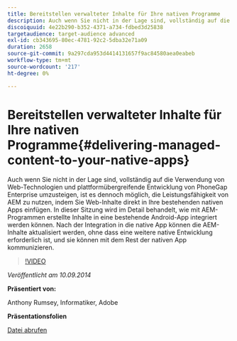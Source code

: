 ```yaml
---
title: Bereitstellen verwalteter Inhalte für Ihre nativen Programme
description: Auch wenn Sie nicht in der Lage sind, vollständig auf die Verwendung von Web-Technologien und plattformübergreifende Entwicklung von PhoneGap Enterprise umzusteigen, ist es dennoch möglich, die Leistungsfähigkeit von AEM zu nutzen, indem Sie Web-Inhalte direkt in Ihre bestehenden nativen Apps einfügen. In dieser Sitzung wird im Detail behandelt, wie mit AEM-Programmen erstellte Inhalte in eine bestehende Android-App integriert werden können. Nach der Integration in die native App können die AEM-Inhalte aktualisiert werden, ohne dass eine weitere native Entwicklung erforderlich ist, und sie können mit dem Rest der nativen App kommunizieren.
discoiquuid: 4e22b290-b352-4371-a734-fdbed3d25838
targetaudience: target-audience advanced
exl-id: cb343695-80ec-4781-92c2-5dba32e71a09
duration: 2658
source-git-commit: 9a297cda953d4414131657f9ac84580aea0eabeb
workflow-type: tm+mt
source-wordcount: '217'
ht-degree: 0%

---
```


# Bereitstellen verwalteter Inhalte für Ihre nativen Programme{#delivering-managed-content-to-your-native-apps}

Auch wenn Sie nicht in der Lage sind, vollständig auf die Verwendung von Web-Technologien und plattformübergreifende Entwicklung von PhoneGap Enterprise umzusteigen, ist es dennoch möglich, die Leistungsfähigkeit von AEM zu nutzen, indem Sie Web-Inhalte direkt in Ihre bestehenden nativen Apps einfügen. In dieser Sitzung wird im Detail behandelt, wie mit AEM-Programmen erstellte Inhalte in eine bestehende Android-App integriert werden können. Nach der Integration in die native App können die AEM-Inhalte aktualisiert werden, ohne dass eine weitere native Entwicklung erforderlich ist, und sie können mit dem Rest der nativen App kommunizieren.

>[!VIDEO](https://video.tv.adobe.com/v/19467/?quality=9)

*Veröffentlicht am 10.09.2014*

**Präsentiert von:**

Anthony Rumsey, Informatiker, Adobe

**Präsentationsfolien**

[Datei abrufen](assets/9-10-2014-delivering-managed-content-to-your-native-apps.pdf)
<!--
[Get back to the Overview](https://helpx.adobe.com/experience-manager/kt/eseminars/gems/aem-index.html)
-->
